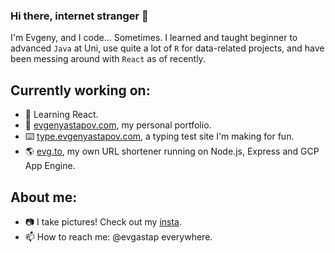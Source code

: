 ### Hi there, internet stranger 👋

I'm Evgeny, and I code... Sometimes. I learned and taught beginner to advanced `Java` at Uni, use quite a lot of `R` for data-related projects, and have been messing around with `React` as of recently.

## Currently working on:
- 🌱 Learning React.
- 🔭 [evgenyastapov.com](https://evgenyastapov.com), my personal portfolio.
- ⌨️ [type.evgenyastapov.com](https://type.evgenyastapov.com), a typing test site I'm making for fun.
- 🌎 [evg.to](https://evg.to), my own URL shortener running on Node.js, Express and GCP App Engine.

## About me:
- 📷 I take pictures! Check out my [insta](https://instagram.com/evgastap).
- 📫 How to reach me: @evgastap everywhere.
